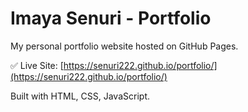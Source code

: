 # Imaya Senuri - Portfolio
My personal portfolio website hosted on GitHub Pages.

✅ Live Site: [https://senuri222.github.io/portfolio/](https://senuri222.github.io/portfolio/)

Built with HTML, CSS, JavaScript.
